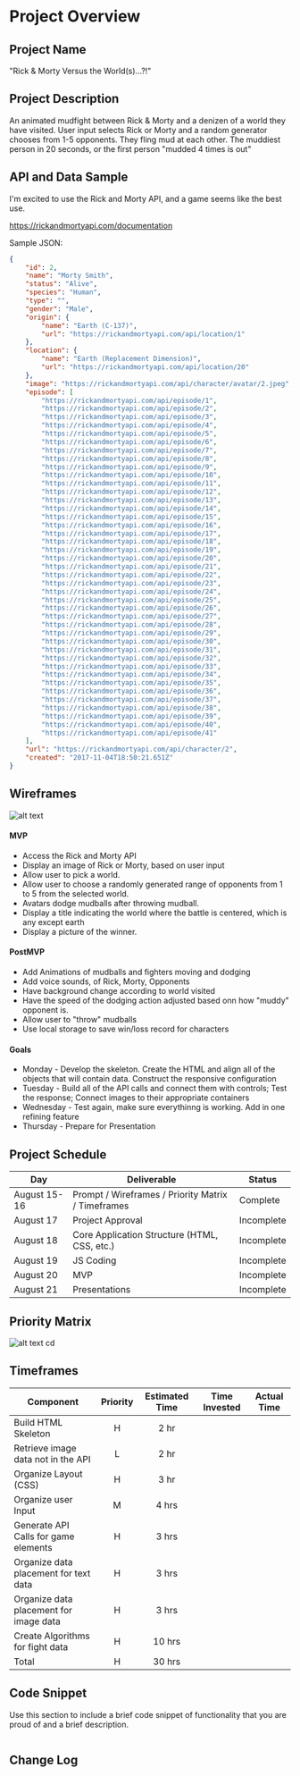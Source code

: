 # Project Overview

## Project Name

"Rick & Morty Versus the World(s)...?!"

## Project Description

An animated mudfight between Rick & Morty and a denizen of a world they have visited.
User input selects Rick or Morty and a random generator chooses from 1-5 opponents.
They fling mud at each other. The muddiest person in 20 seconds, or the first person
"mudded 4 times is out"

## API and Data Sample

I'm excited to use the Rick and Morty API, and a game seems like the best use.

https://rickandmortyapi.com/documentation

Sample JSON:
```json
{
    "id": 2,
    "name": "Morty Smith",
    "status": "Alive",
    "species": "Human",
    "type": "",
    "gender": "Male",
    "origin": {
        "name": "Earth (C-137)",
        "url": "https://rickandmortyapi.com/api/location/1"
    },
    "location": {
        "name": "Earth (Replacement Dimension)",
        "url": "https://rickandmortyapi.com/api/location/20"
    },
    "image": "https://rickandmortyapi.com/api/character/avatar/2.jpeg",
    "episode": [
        "https://rickandmortyapi.com/api/episode/1",
        "https://rickandmortyapi.com/api/episode/2",
        "https://rickandmortyapi.com/api/episode/3",
        "https://rickandmortyapi.com/api/episode/4",
        "https://rickandmortyapi.com/api/episode/5",
        "https://rickandmortyapi.com/api/episode/6",
        "https://rickandmortyapi.com/api/episode/7",
        "https://rickandmortyapi.com/api/episode/8",
        "https://rickandmortyapi.com/api/episode/9",
        "https://rickandmortyapi.com/api/episode/10",
        "https://rickandmortyapi.com/api/episode/11",
        "https://rickandmortyapi.com/api/episode/12",
        "https://rickandmortyapi.com/api/episode/13",
        "https://rickandmortyapi.com/api/episode/14",
        "https://rickandmortyapi.com/api/episode/15",
        "https://rickandmortyapi.com/api/episode/16",
        "https://rickandmortyapi.com/api/episode/17",
        "https://rickandmortyapi.com/api/episode/18",
        "https://rickandmortyapi.com/api/episode/19",
        "https://rickandmortyapi.com/api/episode/20",
        "https://rickandmortyapi.com/api/episode/21",
        "https://rickandmortyapi.com/api/episode/22",
        "https://rickandmortyapi.com/api/episode/23",
        "https://rickandmortyapi.com/api/episode/24",
        "https://rickandmortyapi.com/api/episode/25",
        "https://rickandmortyapi.com/api/episode/26",
        "https://rickandmortyapi.com/api/episode/27",
        "https://rickandmortyapi.com/api/episode/28",
        "https://rickandmortyapi.com/api/episode/29",
        "https://rickandmortyapi.com/api/episode/30",
        "https://rickandmortyapi.com/api/episode/31",
        "https://rickandmortyapi.com/api/episode/32",
        "https://rickandmortyapi.com/api/episode/33",
        "https://rickandmortyapi.com/api/episode/34",
        "https://rickandmortyapi.com/api/episode/35",
        "https://rickandmortyapi.com/api/episode/36",
        "https://rickandmortyapi.com/api/episode/37",
        "https://rickandmortyapi.com/api/episode/38",
        "https://rickandmortyapi.com/api/episode/39",
        "https://rickandmortyapi.com/api/episode/40",
        "https://rickandmortyapi.com/api/episode/41"
    ],
    "url": "https://rickandmortyapi.com/api/character/2",
    "created": "2017-11-04T18:50:21.651Z"
}
```

## Wireframes
![alt text](https://res.cloudinary.com/dk8xr0vts/image/upload/v1597649107/Project%201/project_1_wireframe_tlrkhf.png "Project 1 - Rick & Morty Versus the WORLD(s)...!?")

#### MVP 

- Access the Rick and Morty API
- Display an image of Rick or Morty, based on user input
- Allow user to pick a world.
- Allow user to choose a randomly generated range of opponents from 1 to 5 from the selected world.
- Avatars dodge mudballs after throwing mudball.
- Display a title indicating the world where the battle is centered, which is any except earth
- Display a picture of the winner.

#### PostMVP  

- Add Animations of mudballs and fighters moving and dodging
- Add voice sounds, of Rick, Morty, Opponents
- Have background change according to world visited
- Have the speed of the dodging action adjusted based onn how "muddy" opponent is.
- Allow user to "throw" mudballs
- Use local storage to save win/loss record for characters

#### Goals
- Monday - Develop the skeleton. Create the HTML and align all of the objects that will contain data.
         Construct the responsive configuration
- Tuesday - Build all of the API calls and connect them with controls; Test the response; Connect images
        to their appropriate containers
- Wednesday - Test again, make sure everythinng is working. Add in one refining feature
- Thursday - Prepare for Presentation

## Project Schedule

|  Day | Deliverable | Status
|---|---| ---|
|August 15-16| Prompt / Wireframes / Priority Matrix / Timeframes | Complete
|August 17   | Project Approval        | Incomplete
|August 18   | Core Application Structure (HTML, CSS, etc.) | Incomplete
|August 19   | JS Coding  | Incomplete
|August 20   | MVP | Incomplete
|August 21   | Presentations | Incomplete

## Priority Matrix

![alt text](https://res.cloudinary.com/dk8xr0vts/image/upload/c_scale,w_614/v1597654103/Project%201/Priority_Matrix_uspkjf.svg "Priority Matrix")
cd 
## Timeframes

| Component | Priority | Estimated Time | Time Invested | Actual Time |
| --- | :---: |  :---: | :---: | :---: |
| Build HTML Skeleton | H | 2 hr |  |  |
| Retrieve image data not in the API| L | 2 hr
| Organize Layout (CSS) | H | 3 hr  | ||
| Organize user Input | M | 4 hrs|  |  |
| Generate API Calls for game elements | H | 3 hrs|  |  |
| Organize data placement for text data| H | 3 hrs | |
| Organize data placement for image data| H | 3 hrs |  |
| Create Algorithms for fight data      | H | 10 hrs |  |  |
| Total                             | H | 30 hrs|  |  |

## Code Snippet

Use this section to include a brief code snippet of functionality that you are proud of and a brief description.  

```

```

## Change Log
 
